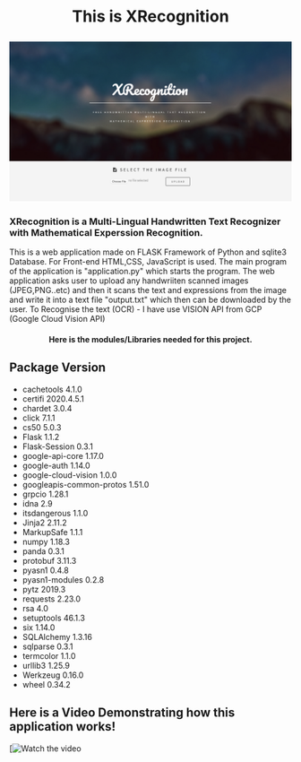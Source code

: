 <h1><p align = "center">This is XRecognition </p> </h1>

![Screenshot](static/images/img.PNG)

<h3> XRecognition is a Multi-Lingual Handwritten Text Recognizer with Mathematical Experssion Recognition. </h3>

This is a web application made on FLASK Framework of Python and sqlite3 Database. For Front-end HTML,CSS, JavaScript is used.
The main program of the application is "application.py" which starts the program.
The web application asks user to upload any handwriiten scanned images (JPEG,PNG..etc)
and then it scans the text and expressions from the image and write it into a text file "output.txt" which then can be downloaded by the user.
To Recognise the text (OCR) - I have use VISION API from GCP (Google Cloud Vision API)

<h4><center>Here is the modules/Libraries needed for this project.</center></h4>


   Package                  Version
--------------------------------------
- cachetools               4.1.0
- certifi                  2020.4.5.1
- chardet                  3.0.4
- click                    7.1.1
- cs50                     5.0.3
- Flask                    1.1.2
- Flask-Session            0.3.1
- google-api-core          1.17.0
- google-auth              1.14.0
- google-cloud-vision      1.0.0
- googleapis-common-protos 1.51.0
- grpcio                   1.28.1
- idna                     2.9
- itsdangerous             1.1.0
- Jinja2                   2.11.2
- MarkupSafe               1.1.1
- numpy                    1.18.3
- panda                    0.3.1
- protobuf                 3.11.3
- pyasn1                   0.4.8
- pyasn1-modules           0.2.8
- pytz                     2019.3
- requests                 2.23.0
- rsa                      4.0
- setuptools               46.1.3
- six                      1.14.0
- SQLAlchemy               1.3.16
- sqlparse                 0.3.1
- termcolor                1.1.0
- urllib3                  1.25.9
- Werkzeug                 0.16.0
- wheel                    0.34.2


<h2> Here is a Video Demonstrating how this application works! </h2>

[![Watch the video](https://drive.google.com/file/d/1j0c-iQJE74zvWegEl1p1m_UBX4fFqg-k/view?usp=sharing)




